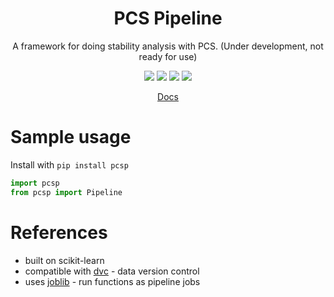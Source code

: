 <h1 align="center"> PCS Pipeline </h1>
<p align="center"> A framework for doing stability analysis with PCS. (Under development, not ready for use)
</p>

<p align="center">
  <img src="https://img.shields.io/badge/license-mit-blue.svg">
  <img src="https://img.shields.io/badge/python-3.6--3.8-blue">
  <a href="https://github.com/Yu-group/pcs-pipeline/actions"><img src="https://github.com/Yu-group/pcs-pipeline/workflows/tests/badge.svg"></a>
  <img src="https://img.shields.io/github/checks-status/Yu-group/pcs-pipeline/master">
</p>  
<p align="center">
    <a href="https://yu-group.github.io/pcs-pipeline/">Docs</a>
</p>  


# Sample usage

Install with `pip install pcsp`

```python
import pcsp
from pcsp import Pipeline
```

# References
- built on scikit-learn
- compatible with [dvc](https://dvc.org/) - data version control
- uses [joblib](https://joblib.readthedocs.io/en/latest/) - run functions as pipeline jobs
